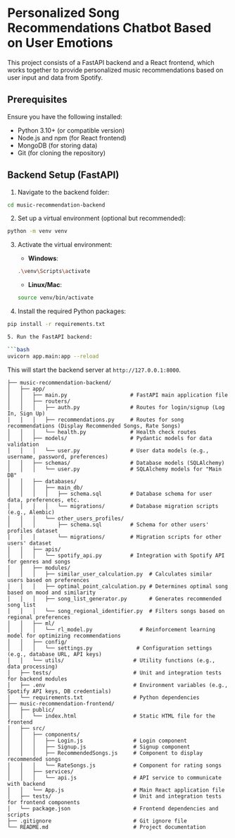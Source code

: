 # Personalized Song Recommendations Chatbot Based on User Emotions

This project consists of a FastAPI backend and a React frontend, which works together to provide personalized music recommendations based on user input and data from Spotify.

## Prerequisites

Ensure you have the following installed:

- Python 3.10+ (or compatible version)
- Node.js and npm (for React frontend)
- MongoDB (for storing data)
- Git (for cloning the repository)

## Backend Setup (FastAPI)

1. Navigate to the backend folder:

```bash
cd music-recommendation-backend
```

2. Set up a virtual environment (optional but recommended):

```bash
python -m venv venv
```

3. Activate the virtual environment:

   - **Windows**:

   ```bash
   .\venv\Scripts\activate
   ```

   - **Linux/Mac**:

   ```bash
   source venv/bin/activate
   ```

4. Install the required Python packages:

```bash
pip install -r requirements.txt

5. Run the FastAPI backend:

```bash
uvicorn app.main:app --reload
```

This will start the backend server at `http://127.0.0.1:8000`.


```plaintext
├── music-recommendation-backend/
│   ├── app/
│   │   ├── main.py                    # FastAPI main application file
│   │   ├── routers/
│   │   │   ├── auth.py                # Routes for login/signup (Log In, Sign Up)
│   │   │   ├── recommendations.py     # Routes for song recommendations (Display Recommended Songs, Rate Songs)
│   │   │   └── health.py              # Health check routes
│   │   ├── models/                    # Pydantic models for data validation
│   │   │   └── user.py                # User data models (e.g., username, password, preferences)
│   │   ├── schemas/                   # Database models (SQLAlchemy)
│   │   │   └── user.py                # SQLAlchemy models for "Main DB"
│   │   ├── databases/
│   │   │   ├── main_db/
│   │   │   │   ├── schema.sql         # Database schema for user data, preferences, etc.
│   │   │   │   └── migrations/        # Database migration scripts (e.g., Alembic)
│   │   │   └── other_users_profiles/
│   │   │       ├── schema.sql         # Schema for other users' profiles dataset
│   │   │       └── migrations/        # Migration scripts for other users' dataset
│   │   ├── apis/
│   │   │   └── spotify_api.py         # Integration with Spotify API for genres and songs
│   │   ├── modules/
│   │   │   ├── similar_user_calculation.py  # Calculates similar users based on preferences
│   │   │   ├── optimal_point_calculation.py # Determines optimal song based on mood and similarity
│   │   │   ├── song_list_generator.py       # Generates recommended song list
│   │   │   └── song_regional_identifier.py  # Filters songs based on regional preferences
│   │   ├── ml/
│   │   │   └── rl_model.py               # Reinforcement learning model for optimizing recommendations
│   │   ├── config/
│   │   │   └── settings.py              # Configuration settings (e.g., database URL, API keys)
│   │   └── utils/                      # Utility functions (e.g., data processing)
│   ├── tests/                          # Unit and integration tests for backend modules
│   ├── .env                            # Environment variables (e.g., Spotify API keys, DB credentials)
│   └── requirements.txt                # Python dependencies
├── music-recommendation-frontend/
│   ├── public/
│   │   └── index.html                  # Static HTML file for the frontend
│   ├── src/
│   │   ├── components/
│   │   │   ├── Login.js                # Login component
│   │   │   ├── Signup.js               # Signup component
│   │   │   ├── RecommendedSongs.js     # Component to display recommended songs
│   │   │   └── RateSongs.js            # Component for rating songs
│   │   ├── services/
│   │   │   └── api.js                  # API service to communicate with backend
│   │   └── App.js                      # Main React application file
│   ├── tests/                          # Unit and integration tests for frontend components
│   └── package.json                    # Frontend dependencies and scripts
├── .gitignore                          # Git ignore file
└── README.md                           # Project documentation
```
